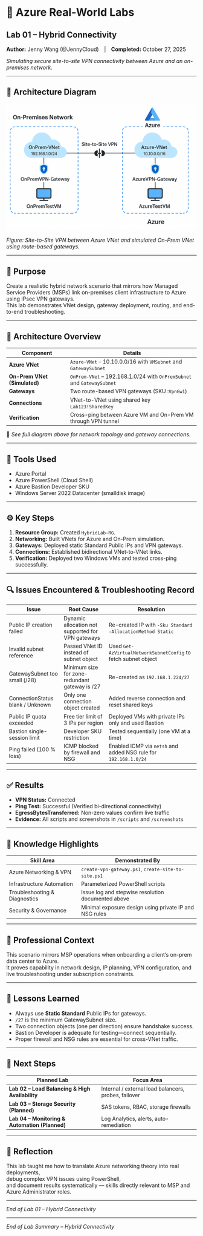 # 🧪 Azure Real-World Labs  
## Lab 01 – Hybrid Connectivity  
**Author:** Jenny Wang (@JennyCloud) | **Completed:** October 27, 2025  

*Simulating secure site-to-site VPN connectivity between Azure and an on-premises network.*

---

## 🧭 Architecture Diagram

![Hybrid Connectivity Architecture](./screenshots/architecture-diagram.png)

*Figure: Site-to-Site VPN between Azure VNet and simulated On-Prem VNet using route-based gateways.*

---


## 🎯 Purpose
Create a realistic hybrid network scenario that mirrors how Managed Service Providers (MSPs) link on-premises client infrastructure to Azure using IPsec VPN gateways.  
This lab demonstrates VNet design, gateway deployment, routing, and end-to-end troubleshooting.

---

## 🧱 Architecture Overview
| Component | Details |
|------------|----------|
| **Azure VNet** | `Azure-VNet` – 10.10.0.0/16 with `VMSubnet` and `GatewaySubnet` |
| **On-Prem VNet (Simulated)** | `OnPrem-VNet` – 192.168.1.0/24 with `OnPremSubnet` and `GatewaySubnet` |
| **Gateways** | Two route-based VPN gateways (SKU :`VpnGw1`) |
| **Connections** | VNet-to-VNet using shared key `Lab123!SharedKey` |
| **Verification** | Cross-ping between Azure VM and On-Prem VM through VPN tunnel |

📎 *See full diagram above for network topology and gateway connections.*

---

## 🧩 Tools Used
- Azure Portal  
- Azure PowerShell (Cloud Shell)  
- Azure Bastion Developer SKU  
- Windows Server 2022 Datacenter (smalldisk image)

---

## ⚙️ Key Steps
1. **Resource Group:** Created `HybridLab-RG`.  
2. **Networking:** Built VNets for Azure and On-Prem simulation.  
3. **Gateways:** Deployed static Standard Public IPs and VPN gateways.  
4. **Connections:** Established bidirectional VNet-to-VNet links.  
5. **Verification:** Deployed two Windows VMs and tested cross-ping successfully.  

---

## 🔍 Issues Encountered & Troubleshooting Record

| Issue | Root Cause | Resolution |
|-------|-------------|-------------|
| Public IP creation failed | Dynamic allocation not supported for VPN gateways | Re-created IP with `-Sku Standard -AllocationMethod Static` |
| Invalid subnet reference | Passed VNet ID instead of subnet object | Used `Get-AzVirtualNetworkSubnetConfig` to fetch subnet object |
| GatewaySubnet too small (/28) | Minimum size for zone-redundant gateway is /27 | Re-created as `192.168.1.224/27` |
| ConnectionStatus blank / Unknown | Only one connection object created | Added reverse connection and reset shared keys |
| Public IP quota exceeded | Free tier limit of 3 IPs per region | Deployed VMs with private IPs only and used Bastion |
| Bastion single-session limit | Developer SKU restriction | Tested sequentially (one VM at a time) |
| Ping failed (100 % loss) | ICMP blocked by firewall and NSG | Enabled ICMP via `netsh` and added NSG rule for `192.168.1.0/24` |

---

## ✅ Results
- **VPN Status:** Connected  
- **Ping Test:** Successful (Verified bi-directional connectivity)  
- **EgressBytesTransferred:** Non-zero values confirm live traffic  
- **Evidence:** All scripts and screenshots in `/scripts` and `/screenshots`  

---

## 🧠 Knowledge Highlights
| Skill Area | Demonstrated By |
|-------------|-----------------|
| Azure Networking & VPN | `create-vpn-gateway.ps1`, `create-site-to-site.ps1` |
| Infrastructure Automation | Parameterized PowerShell scripts |
| Troubleshooting & Diagnostics | Issue log and stepwise resolution documented above |
| Security & Governance | Minimal exposure design using private IP and NSG rules |

---

## 🧩 Professional Context
This scenario mirrors MSP operations when onboarding a client’s on-prem data center to Azure.  
It proves capability in network design, IP planning, VPN configuration, and live troubleshooting under subscription constraints.

---

## 🧭 Lessons Learned
- Always use **Static Standard** Public IPs for gateways.  
- `/27` is the minimum GatewaySubnet size.  
- Two connection objects (one per direction) ensure handshake success.  
- Bastion Developer is adequate for testing—connect sequentially.  
- Proper firewall and NSG rules are essential for cross-VNet traffic.  

---

## 🚀 Next Steps
| Planned Lab | Focus Area |
|--------------|------------|
| **Lab 02 – Load Balancing & High Availability** | Internal / external load balancers, probes, failover |
| **Lab 03 – Storage Security (Planned)** | SAS tokens, RBAC, storage firewalls |
| **Lab 04 – Monitoring & Automation (Planned)** | Log Analytics, alerts, auto-remediation |

---

## 📘 Reflection
This lab taught me how to translate Azure networking theory into real deployments,  
debug complex VPN issues using PowerShell,  
and document results systematically — skills directly relevant to MSP and Azure Administrator roles.

---

*End of Lab 01 – Hybrid Connectivity*
 

---

*End of Lab Summary – Hybrid Connectivity*
